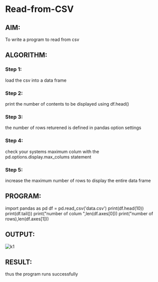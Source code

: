 # Read-from-CSV

## AIM:
To write a program to read from csv

## ALGORITHM:
### Step 1:
load the csv into a data frame
### Step 2:
print the number of contents to be displayed using df.head()
### Step 3:
the number of rows returened is defined in pandas option settings
### Step 4:
check your systems maximum colum with the pd.options.display.max_colums statement
### Step 5:
increase the maximum number of rows to display the entire data frame 

## PROGRAM:
import pandas as pd
df = pd.read_csv('data.csv')
print(df.head(10))
print(df.tail())
print("number of colum ",len(df.axes[0]))
print("number of rows),len(df.axes[1]))
## OUTPUT:
![k1](https://user-images.githubusercontent.com/94166007/153749078-039e1d93-34c4-4f84-9cf8-1fe57d6804ac.PNG)

## RESULT:
thus the program runs successfully
